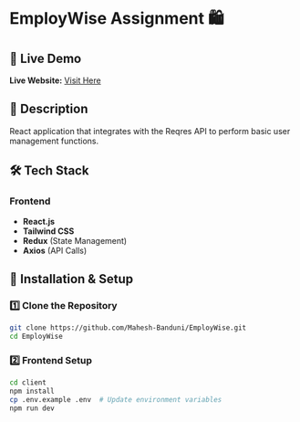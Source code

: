 # EmployWise Assignment 🛍  

## 🔗 Live Demo  
**Live Website:** [Visit Here](https://employwise.onrender.com/)

## 📌 Description  
React application that integrates with the Reqres API to perform basic user management functions.

## 🛠 Tech Stack  

### Frontend  
- **React.js**  
- **Tailwind CSS**  
- **Redux** (State Management)  
- **Axios** (API Calls)  

## 🚀 Installation & Setup  

### 1️⃣ Clone the Repository  
```sh
git clone https://github.com/Mahesh-Banduni/EmployWise.git  
cd EmployWise  
```

### 2️⃣ Frontend Setup
```sh
cd client  
npm install  
cp .env.example .env  # Update environment variables  
npm run dev  
```

